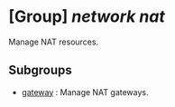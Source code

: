 # [Group] _network nat_

Manage NAT resources.

## Subgroups

- [gateway](/Commands/network/nat/gateway/readme.md)
: Manage NAT gateways.
